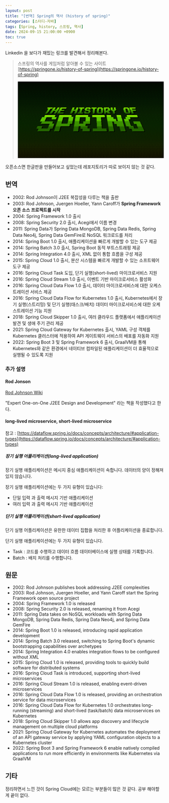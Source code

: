 ```yaml
---
layout: post
title: "[번역] Spring의 역사 (history of spring)"
categories: [스터디-자바]
tags: [Spring, history, 스프링, 역사]
date: 2024-09-15 21:00:00 +0900
toc: true
---
```


Linkedin 을 보다가 재밌는 링크를 발견해서 정리해본다.

> 스프링의 역사를 게임처럼 알아볼 수 있는 사이트
> [https://springone.io/history-of-spring](https://springone.io/history-of-spring)
>
> ![og-history-of-spring](/assets/images/2024-09-15-history-of-spring/og-history-of-spring.png)

오픈소스면 한글판을 만들어보고 싶었는데 레포지토리가 따로 보이지 않는 것 같다.

## 번역

- 2002: Rod Johnson이 J2EE 복잡성을 다루는 책을 출판
- 2003: Rod Johnson, Juergen Hoeller, Yann Caroff가 **Spring Framework 오픈 소스 프로젝트를 시작**
- 2004: Spring Framework 1.0 출시
- 2008: Spring Security 2.0 출시, Acegi에서 이름 변경
- 2011: Spring Data가 Spring Data MongoDB, Spring Data Redis, Spring Data Neo4j, Spring Data GemFire로 NoSQL 워크로드를 처리
- 2014: Spring Boot 1.0 출시, 애플리케이션을 빠르게 개발할 수 있는 도구 제공
- 2014: Spring Batch 3.0 출시, Spring Boot 동적 부트스트래핑 제공
- 2014: Spring Integration 4.0 출시, XML 없이 통합 흐름을 구성 제공
- 2015: Spring Cloud 1.0 출시, 분산 시스템을 빠르게 개발할 수 있는 소프트웨어 도구 제공
- 2016: Spring Cloud Task 도입, 단기 실행(short-lived) 마이크로서비스 지원
- 2016: Spring Cloud Stream 1.0 출시, 이벤트 기반 마이크로서비스 활성화
- 2016: Spring Cloud Data Flow 1.0 출시, 데이터 마이크로서비스에 대한 오케스트레이션 서비스 제공
- 2016: Spring Cloud Data Flow for Kubernetes 1.0 출시, Kubernetes에서 장기 실행(스트리밍) 및 단기 실행(태스크/배치) 데이터 마이크로서비스에 대한 오케스트레이션 기능 지원
- 2018: Spring Cloud Skipper 1.0 출시, 여러 클라우드 플랫폼에서 애플리케이션 발견 및 생애 주기 관리 제공
- 2021: Spring Cloud Gateway for Kubernetes 출시, YAML 구성 객체를 Kubernetes 클러스터에 적용하여 API 게이트웨이 서비스의 배포를 자동화 지원
- 2022: Spring Boot 3 및 Spring Framework 6 출시, GraalVM을 통해 Kubernetes와 같은 환경에서 네이티브 컴파일된 애플리케이션이 더 효율적으로 실행될 수 있도록 지원

### 추가 설명

#### Rod Jonson

[Rod Johnson Wiki](<https://en.wikipedia.org/wiki/Rod_Johnson_(programmer)>)

"Expert One-on-One J2EE Design and Development" 라는 책을 작성했다고 한다.

#### long-lived microservice, short-lived microservice

참고 : [https://dataflow.spring.io/docs/concepts/architecture/#application-types](https://dataflow.spring.io/docs/concepts/architecture/#application-types)

##### 장기 실행 어플리케이션(long-lived application)

장기 실행 애플리케이션은 메시지 중심 애플리케이션이 속합니다. 데이터의 양이 정해져 있지 않습니다.

장기 실행 애플리케이션에는 두 가지 유형이 있습니다:

- 단일 입력 과 출력 메시지 기반 애플리케이션
- 여러 입력 과 출력 메시지 기반 애플리케이션

##### 단기 실행 어플리케이션(short-lived application)

단기 실행 어플리케이션은 유한한 데이터 집합을 처리한 후 어플리케이션을 종료합니다.

단기 실행 애플리케이션에는 두 가지 유형이 있습니다.

- Task : 코드를 수행하고 데이터 흐름 데이터베이스에 실행 상태를 기록합니다.
- Batch : 배치 처리를 수행합니다.

## 원문

- 2002: Rod Johnson publishes book addressing J2EE complexities
- 2003: Rod Johnson, Juergen Hoeller, and Yann Caroff start the Spring Framework open source project
- 2004: Spring Framework 1.0 is released
- 2008: Spring Security 2.0 is released, renaming it from Acegi
- 2011: Spring Data takes on NoSQL workloads with Spring Data MongoDB, Spring Data Redis, Spring Data Neo4j, and Spring Data GemFire
- 2014: Spring Boot 1.0 is released, introducing rapid application development
- 2014: Spring Batch 3.0 released, switching to Spring Boot's dynamic bootstrapping capabilities over archetypes
- 2014: Spring Integration 4.0 enables integration flows to be configured without XML
- 2015: Spring Cloud 1.0 is released, providing tools to quickly build software for distributed systems
- 2016: Spring Cloud Task is introduced, supporting short-lived microservices
- 2016: Spring Cloud Stream 1.0 is released, enabling event-driven microservices
- 2016: Spring Cloud Data Flow 1.0 is released, providing an orchestration service for data microservices
- 2016: Spring Cloud Data Flow for Kubernetes 1.0 orchestrates long-running (streaming) and short-lived (task/batch) data microservices on Kubernetes
- 2018: Spring Cloud Skipper 1.0 allows app discovery and lifecycle management on multiple cloud platforms
- 2021: Spring Cloud Gateway for Kubernetes automates the deployment of an API gateway service by applying YAML configuration objects to a Kubernetes cluster
- 2022: Spring Boot 3 and Spring Framework 6 enable natively compiled applications to run more efficiently in environments like Kubernetes via GraalVM

## 기타

정리하면서 느낀 것이 Spring Cloud에는 모르는 부분들이 많은 것 같다. 공부 해야할 게 끝이 없다.
